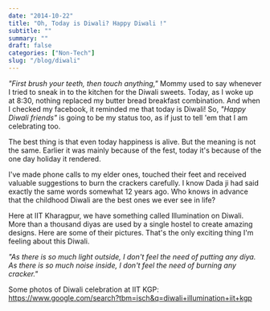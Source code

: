 ```yaml
---
date: "2014-10-22"
title: "Oh, Today is Diwali? Happy Diwali !"
subtitle: ""
summary: ""
draft: false
categories: ["Non-Tech"]
slug: "/blog/diwali"
---
```


_"First brush your teeth, then touch anything,"_ Mommy used to say whenever I tried to sneak in to the kitchen for the Diwali sweets. Today, as I woke up at 8:30, nothing replaced my butter bread breakfast combination. And when I checked my facebook, it reminded me that today is Diwali! So, _"Happy Diwali friends"_ is going to be my status too, as if just to tell 'em that I am celebrating too.

The best thing is that even today happiness is alive. But the meaning is not the same. Earlier it was mainly because of the fest, today it's because of the one day holiday it rendered.

I've made phone calls to my elder ones, touched their feet and received valuable suggestions to burn the crackers carefully. I know Dada ji had said exactly the same words somewhat 12 years ago. Who knows in advance that the childhood Diwali are the best ones we ever see in life?

Here at IIT Kharagpur, we have something called Illumination on Diwali. More than a thousand diyas are used by a single hostel to create amazing designs. Here are some of their pictures. That's the only exciting thing I'm feeling about this Diwali.

_"As there is so much light outside, I don't feel the need of putting any diya. As there is so much noise inside, I don't feel the need of burning any cracker."_

Some photos of Diwali celebration at IIT KGP: <https://www.google.com/search?tbm=isch&q=diwali+illumination+iit+kgp>
